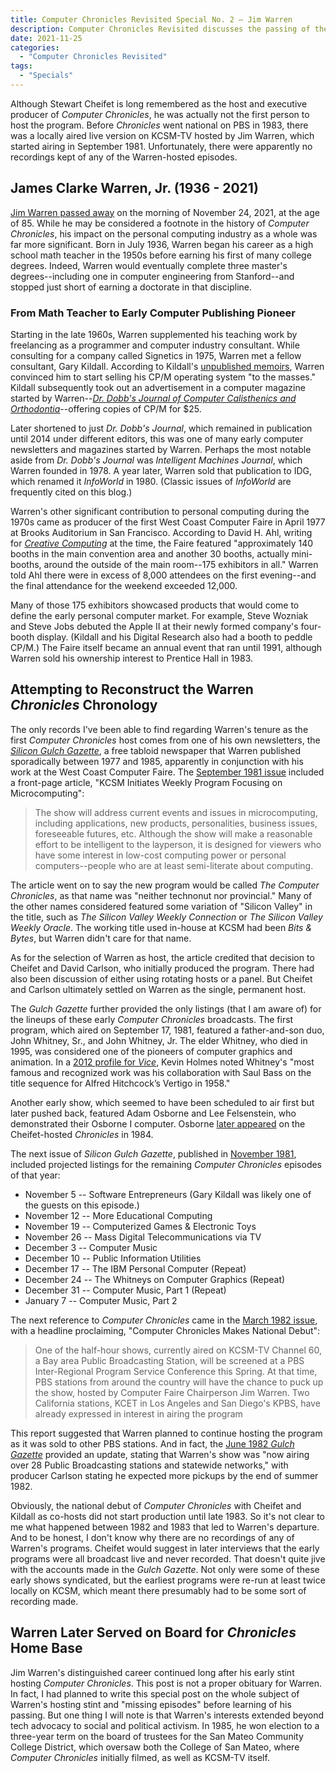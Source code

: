 ```yaml
---
title: Computer Chronicles Revisited Special No. 2 — Jim Warren
description: Computer Chronicles Revisited discusses the passing of the first "Computer Chronicles" host.
date: 2021-11-25
categories:
  - "Computer Chronicles Revisited"
tags:
  - "Specials"
---
```


Although Stewart Cheifet is long remembered as the host and executive producer of *Computer Chronicles*, he was actually not the first person to host the program. Before *Chronicles* went national on PBS in 1983, there was a locally aired live version on KCSM-TV hosted by Jim Warren, which started airing in September 1981. Unfortunately, there were apparently no recordings kept of any of the Warren-hosted episodes.

## James Clarke Warren, Jr. (1936 - 2021)

[Jim Warren passed away](https://web.stanford.edu/~allison/JimWarren.html) on the morning of November 24, 2021, at the age of 85. While he may be considered a footnote in the history of *Computer Chronicles*, his impact on the personal computing industry as a whole was far more significant. Born in July 1936, Warren began his career as a high school math teacher in the 1950s before earning his first of many college degrees. Indeed, Warren would eventually complete three master's degrees--including one in computer engineering from Stanford--and stopped just short of earning a doctorate in that discipline. 

### From Math Teacher to Early Computer Publishing Pioneer

Starting in the late 1960s, Warren supplemented his teaching work by freelancing as a programmer and computer industry consultant. While consulting for a company called Signetics in 1975, Warren met a fellow consultant, Gary Kildall. According to Kildall's [unpublished memoirs](http://s3data.computerhistory.org/kildall-p.1-78-publishable-lowres.pdf), Warren convinced him to start selling his CP/M operating system "to the masses." Kildall subsequently took out an advertisement in a computer magazine started by Warren--[*Dr. Dobb's Journal of Computer Calisthenics and Orthodontia*](https://archive.org/details/dr_dobbs_journal_vol_01/mode/2up)--offering copies of CP/M for $25.

Later shortened to just *Dr. Dobb's Journal*, which remained in publication until 2014 under different editors, this was one of many early computer newsletters and magazines started by Warren. Perhaps the most notable aside from *Dr. Dobb's Journal* was *Intelligent Machines Journal*, which Warren founded in 1978. A year later, Warren sold that publication to IDG, which renamed it *InfoWorld* in 1980. (Classic issues of *InfoWorld* are frequently cited on this blog.)

Warren's other significant contribution to personal computing during the 1970s came as producer of the first West Coast Computer Faire in April 1977 at Brooks Auditorium in San Francisco. According to David H. Ahl, writing for [*Creative Computing*](https://www.atariarchives.org/bcc3/showpage.php?page=98) at the time, the Faire featured "approximately 140 booths in the main convention area and another 30 booths, actually mini-booths, around the outside of the main room--175 exhibitors in all." Warren told Ahl there were in excess of 8,000 attendees on the first evening--and the final attendance for the weekend exceeded 12,000.

Many of those 175 exhibitors showcased products that would come to define the early personal computer market. For example, Steve Wozniak and Steve Jobs debuted the Apple II at their newly formed company's four-booth display. (Kildall and his Digital Research also had a booth to peddle CP/M.) The Faire itself became an annual event that ran until 1991, although Warren sold his ownership interest to Prentice Hall in 1983.

## Attempting to Reconstruct the Warren *Chronicles* Chronology

The only records I've been able to find regarding Warren's tenure as the first *Computer Chronicles* host comes from one of his own newsletters, the [*Silicon Gulch Gazette*](https://www.computerhistory.org/collections/catalog/102686281), a free tabloid newspaper that Warren published sporadically between 1977 and 1985, apparently in conjunction with his work at the West Coast Computer Faire. The [September 1981 issue](https://archive.org/details/bitsavers_computerFatte25a0701_4350842/mode/2up?q=jim+warren+kcsm&view=theater) included a front-page article, "KCSM Initiates Weekly Program Focusing on Microcomputing":

>The show will address current events and issues in microcomputing, including applications, new products, personalities, business issues, foreseeable futures, etc. Although the show will make a reasonable effort to be intelligent to the layperson, it is designed for viewers who have some interest in low-cost computing power or personal computers--people who are at least semi-literate about computing.

The article went on to say the new program would be called *The Computer Chronicles*, as that name was "neither technonut nor provincial." Many of the other names considered featured some variation of "Silicon Valley" in the title, such as *The Silicon Valley Weekly Connection* or *The Silicon Valley Weekly Oracle*. The working title used in-house at KCSM had been *Bits & Bytes*, but Warren didn't care for that name.

As for the selection of Warren as host, the article credited that decision to Cheifet and David Carlson, who initially produced the program. There had also been discussion of either using rotating hosts or a panel. But Cheifet and Carlson ultimately settled on Warren as the single, permanent host.

The *Gulch Gazette* further provided the only listings (that I am aware of) for the lineups of these early *Computer Chronicles* broadcasts. The first program, which aired on September 17, 1981, featured a father-and-son duo, John Whitney, Sr., and John Whitney, Jr. The elder Whitney, who died in 1995, was considered one of the pioneers of computer graphics and animation. In a [2012 profile for *Vice*](https://www.vice.com/en/article/jpd4ky/original-creators-visionary-computer-animator-john-whitney-sr), Kevin Holmes noted Whitney's "most famous and recognized work was his collaboration with Saul Bass on the title sequence for Alfred Hitchcock’s Vertigo in 1958."

Another early show, which seemed to have been scheduled to air first but later pushed back, featured Adam Osborne and Lee Felsenstein, who demonstrated their Osborne I computer. Osborne [later appeared](https://smoliva.blog/post/computer-chronicles-revisited-023-steve-wozniak-adam-osborne-lore-harp-gene-amdahl/) on the Cheifet-hosted *Chronicles* in 1984. 

The next issue of *Silicon Gulch Gazette*, published in [November 1981](http://www.bitsavers.org/pdf/computerFaire/SiliconGulchGazette/26_Nov81.pdf), included projected listings for the remaining  *Computer Chronicles* episodes of that year:

+ November 5 -- Software Entrepreneurs (Gary Kildall was likely one of the guests on this episode.)
+ November 12 -- More Educational Computing
+ November 19 -- Computerized Games & Electronic Toys
+ November 26 -- Mass Digital Telecommunications via TV
+ December 3 -- Computer Music
+ December 10 -- Public Information Utilities
+ December 17 -- The IBM Personal Computer (Repeat)
+ December 24 -- The Whitneys on Computer Graphics (Repeat)
+ December 31 -- Computer Music, Part 1 (Repeat)
+ January 7 -- Computer Music, Part 2

The next reference to *Computer Chronicles* came in the [March 1982 issue](http://www.bitsavers.org/pdf/computerFaire/SiliconGulchGazette/29_Mar82.pdf), with a headline proclaiming, "Computer Chronicles Makes National Debut":

>One of the half-hour shows, currently aired on KCSM-TV Channel 60, a Bay area Public Broadcasting Station, will be screened at a PBS Inter-Regional Program Service Conference this Spring. At that time, PBS stations from around the country will have the chance to puck up the show, hosted by Computer Faire Chairperson Jim Warren. Two California stations, KCET in Los Angeles and San Diego's KPBS, have already expressed in interest in airing the program

This report suggested that Warren planned to continue hosting the program as it was sold to other PBS stations. And in fact, the [June 1982 *Gulch Gazette*](http://www.bitsavers.org/pdf/computerFaire/SiliconGulchGazette/30_Jul82.pdf) provided an update, stating that Warren's show was "now airing over 28 Public Broadcasting stations and statewide networks," with producer Carlson stating he expected more pickups by the end of summer 1982.

Obviously, the national debut of *Computer Chronicles* with Cheifet and Kildall as co-hosts did not start production until late 1983. So it's not clear to me what happened between 1982 and 1983 that led to Warren's departure. And to be honest, I don't know why there are no recordings of any of Warren's programs. Cheifet would suggest in later interviews that the early programs were all broadcast live and never recorded. That doesn't quite jive with the accounts made in the *Gulch Gazette*. Not only were some of these early shows syndicated, but the earliest programs were re-run at least twice locally on KCSM, which meant there presumably had to be some sort of recording made. 

## Warren Later Served on Board for *Chronicles* Home Base

Jim Warren's distinguished career continued long after his early stint hosting *Computer Chronicles*. This post is not a proper obituary for Warren. In fact, I had planned to write this special post on the whole subject of Warren's hosting stint and "missing episodes" before learning of his passing. But one thing I will note is that Warren's interests extended beyond tech advocacy to social and political activism. In 1985, he won election to a three-year term on the board of trustees for the San Mateo Community College District, which oversaw both the College of San Mateo, where *Computer Chronicles* initially filmed, as well as KCSM-TV itself. 

